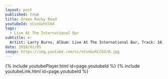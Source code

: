 ```yaml
---
layout: post
published: true
title: Green Rocky Road
youtubeId: oCvnGuhCC64
tags:
  - Live At The International Bar
subtitle: >-
  Artist: Larry Burns, Album: Live At The International Bar, Track: 10, Title: Green Rocky Road
date: 2018/01/05
image: https://img.youtube.com/vi/oCvnGuhCC64/0.jpg
---
```

{% include youtubePlayer.html id=page.youtubeId %}
{% include youtubeLink.html id=page.youtubeId %}